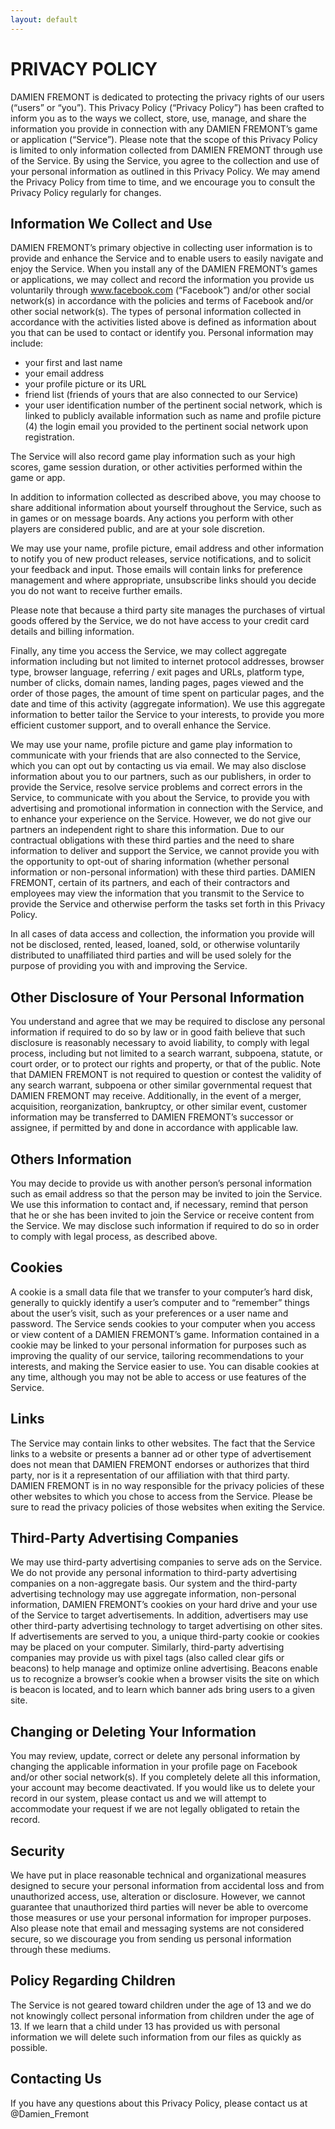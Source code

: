```yaml
---
layout: default
---
```


# PRIVACY POLICY

DAMIEN FREMONT is dedicated to protecting the privacy rights of our users (“users” or “you”). This Privacy Policy (“Privacy Policy”) has been crafted to inform you as to the ways we collect, store, use, manage, and share the information you provide in connection with any DAMIEN FREMONT’s game or application (“Service”). Please note that the scope of this Privacy Policy is limited to only information collected from DAMIEN FREMONT through use of the Service. By using the Service, you agree to the collection and use of your personal information as outlined in this Privacy Policy. We may amend the Privacy Policy from time to time, and we encourage you to consult the Privacy Policy regularly for changes.

## Information We Collect and Use

DAMIEN FREMONT’s primary objective in collecting user information is to provide and enhance the Service and to enable users to easily navigate and enjoy the Service. When you install any of the DAMIEN FREMONT’s games or applications, we may collect and record the information you provide us voluntarily through www.facebook.com (“Facebook”) and/or other social network(s) in accordance with the policies and terms of Facebook and/or other social network(s). The types of personal information collected in accordance with the activities listed above is defined as information about you that can be used to contact or identify you. Personal information may include:

- your first and last name
- your email address
- your profile picture or its URL
- friend list (friends of yours that are also connected to our Service)
- your user identification number of the pertinent social network, which is linked to publicly available information such as name and profile picture (4) the login email you provided to the pertinent social network upon registration.

The Service will also record game play information such as your high scores, game session duration, or other activities performed within the game or app.

In addition to information collected as described above, you may choose to share additional information about yourself throughout the Service, such as in games or on message boards. Any actions you perform with other players are considered public, and are at your sole discretion.

We may use your name, profile picture, email address and other information to notify you of new product releases, service notifications, and to solicit your feedback and input. Those emails will contain links for preference management and where appropriate, unsubscribe links should you decide you do not want to receive further emails.

Please note that because a third party site manages the purchases of virtual goods offered by the Service, we do not have access to your credit card details and billing information.

Finally, any time you access the Service, we may collect aggregate information including but not limited to internet protocol addresses, browser type, browser language, referring / exit pages and URLs, platform type, number of clicks, domain names, landing pages, pages viewed and the order of those pages, the amount of time spent on particular pages, and the date and time of this activity (aggregate information). We use this aggregate information to better tailor the Service to your interests, to provide you more efficient customer support, and to overall enhance the Service.

We may use your name, profile picture and game play information to communicate with your friends that are also connected to the Service, which you can opt out by contacting us via email. We may also disclose information about you to our partners, such as our publishers, in order to provide the Service, resolve service problems and correct errors in the Service, to communicate with you about the Service, to provide you with advertising and promotional information in connection with the Service, and to enhance your experience on the Service. However, we do not give our partners an independent right to share this information. Due to our contractual obligations with these third parties and the need to share information to deliver and support the Service, we cannot provide you with the opportunity to opt-out of sharing information (whether personal information or non-personal information) with these third parties. DAMIEN FREMONT, certain of its partners, and each of their contractors and employees may view the information that you transmit to the Service to provide the Service and otherwise perform the tasks set forth in this Privacy Policy.

In all cases of data access and collection, the information you provide will not be disclosed, rented, leased, loaned, sold, or otherwise voluntarily distributed to unaffiliated third parties and will be used solely for the purpose of providing you with and improving the Service.

## Other Disclosure of Your Personal Information

You understand and agree that we may be required to disclose any personal information if required to do so by law or in good faith believe that such disclosure is reasonably necessary to avoid liability, to comply with legal process, including but not limited to a search warrant, subpoena, statute, or court order, or to protect our rights and property, or that of the public. Note that DAMIEN FREMONT is not required to question or contest the validity of any search warrant, subpoena or other similar governmental request that DAMIEN FREMONT may receive. Additionally, in the event of a merger, acquisition, reorganization, bankruptcy, or other similar event, customer information may be transferred to DAMIEN FREMONT’s successor or assignee, if permitted by and done in accordance with applicable law.

## Others Information

You may decide to provide us with another person’s personal information such as email address so that the person may be invited to join the Service. We use this information to contact and, if necessary, remind that person that he or she has been invited to join the Service or receive content from the Service. We may disclose such information if required to do so in order to comply with legal process, as described above.

## Cookies

A cookie is a small data file that we transfer to your computer’s hard disk, generally to quickly identify a user’s computer and to “remember” things about the user’s visit, such as your preferences or a user name and password. The Service sends cookies to your computer when you access or view content of a DAMIEN FREMONT’s game. Information contained in a cookie may be linked to your personal information for purposes such as improving the quality of our service, tailoring recommendations to your interests, and making the Service easier to use. You can disable cookies at any time, although you may not be able to access or use features of the Service.

## Links

The Service may contain links to other websites. The fact that the Service links to a website or presents a banner ad or other type of advertisement does not mean that DAMIEN FREMONT endorses or authorizes that third party, nor is it a representation of our affiliation with that third party. DAMIEN FREMONT is in no way responsible for the privacy policies of these other websites to which you chose to access from the Service. Please be sure to read the privacy policies of those websites when exiting the Service.

## Third-Party Advertising Companies

We may use third-party advertising companies to serve ads on the Service. We do not provide any personal information to third-party advertising companies on a non-aggregate basis. Our system and the third-party advertising technology may use aggregate information, non-personal information, DAMIEN FREMONT’s cookies on your hard drive and your use of the Service to target advertisements. In addition, advertisers may use other third-party advertising technology to target advertising on other sites. If advertisements are served to you, a unique third-party cookie or cookies may be placed on your computer. Similarly, third-party advertising companies may provide us with pixel tags (also called clear gifs or beacons) to help manage and optimize online advertising. Beacons enable us to recognize a browser’s cookie when a browser visits the site on which is beacon is located, and to learn which banner ads bring users to a given site.

## Changing or Deleting Your Information

You may review, update, correct or delete any personal information by changing the applicable information in your profile page on Facebook and/or other social network(s). If you completely delete all this information, your account may become deactivated. If you would like us to delete your record in our system, please contact us and we will attempt to accommodate your request if we are not legally obligated to retain the record.

## Security

We have put in place reasonable technical and organizational measures designed to secure your personal information from accidental loss and from unauthorized access, use, alteration or disclosure. However, we cannot guarantee that unauthorized third parties will never be able to overcome those measures or use your personal information for improper purposes. Also please note that email and messaging systems are not considered secure, so we discourage you from sending us personal information through these mediums.

## Policy Regarding Children

The Service is not geared toward children under the age of 13 and we do not knowingly collect personal information from children under the age of 13. If we learn that a child under 13 has provided us with personal information we will delete such information from our files as quickly as possible.

## Contacting Us

If you have any questions about this Privacy Policy, please contact us at @Damien_Fremont